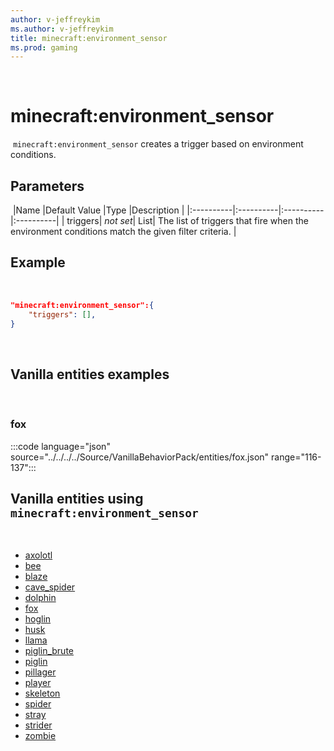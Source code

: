 ```yaml
---
author: v-jeffreykim
ms.author: v-jeffreykim
title: minecraft:environment_sensor
ms.prod: gaming
---
```

​
# minecraft:environment_sensor
​
`minecraft:environment_sensor` creates a trigger based on environment conditions.
​
## Parameters
​
|Name |Default Value  |Type  |Description  |
|:----------|:----------|:----------|:----------|
| triggers| *not set*| List| The list of triggers that fire when the environment conditions match the given filter criteria. |
​
## Example
​
```json
"minecraft:environment_sensor":{
    "triggers": [],
}
```
​
## Vanilla entities examples
​
### fox

:::code language="json" source="../../../../Source/VanillaBehaviorPack/entities/fox.json" range="116-137":::
​
## Vanilla entities using `minecraft:environment_sensor`
​
- [axolotl](../../../../Source/VanillaBehaviorPack_Snippets/entities/axolotl.md)
- [bee](../../../../Source/VanillaBehaviorPack_Snippets/entities/bee.md)
- [blaze](../../../../Source/VanillaBehaviorPack_Snippets/entities/blaze.md)
- [cave_spider](../../../../Source/VanillaBehaviorPack_Snippets/entities/cave_spider.md)
- [dolphin](../../../../Source/VanillaBehaviorPack_Snippets/entities/dolphin.md)
- [fox](../../../../Source/VanillaBehaviorPack_Snippets/entities/fox.md)
- [hoglin](../../../../Source/VanillaBehaviorPack_Snippets/entities/hoglin.md)
- [husk](../../../../Source/VanillaBehaviorPack_Snippets/entities/husk.md)
- [llama](../../../../Source/VanillaBehaviorPack_Snippets/entities/llama.md)
- [piglin_brute](../../../../Source/VanillaBehaviorPack_Snippets/entities/piglin_brute.md)
- [piglin](../../../../Source/VanillaBehaviorPack_Snippets/entities/piglin.md)
- [pillager](../../../../Source/VanillaBehaviorPack_Snippets/entities/pillager.md)
- [player](../../../../Source/VanillaBehaviorPack_Snippets/entities/player.md)
- [skeleton](../../../../Source/VanillaBehaviorPack_Snippets/entities/skeleton.md)
- [spider](../../../../Source/VanillaBehaviorPack_Snippets/entities/spider.md)
- [stray](../../../../Source/VanillaBehaviorPack_Snippets/entities/stray.md)
- [strider](../../../../Source/VanillaBehaviorPack_Snippets/entities/strider.md)
- [zombie](../../../../Source/VanillaBehaviorPack_Snippets/entities/zombie.md)
